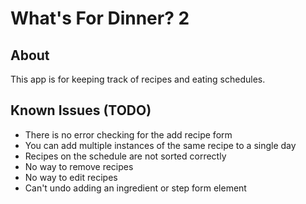 # What's For Dinner? 2
## About
This app is for keeping track of recipes and eating schedules.

## Known Issues (TODO)
- There is no error checking for the add recipe form
- You can add multiple instances of the same recipe to a single day
- Recipes on the schedule are not sorted correctly
- No way to remove recipes
- No way to edit recipes
- Can't undo adding an ingredient or step form element